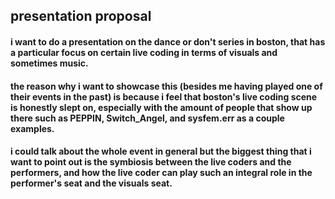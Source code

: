 ## presentation proposal

#### i want to do a presentation on the dance or don't series in boston, that has a particular focus on certain live coding in terms of visuals and sometimes music. 

#### the reason why i want to showcase this (besides me having played one of their events in the past) is because i feel that boston's live coding scene is honestly slept on, especially with the amount of people that show up there such as PEPPIN, Switch_Angel, and sysfem.err as a couple examples. 

#### i could talk about the whole event in general but the biggest thing that i want to point out is the symbiosis between the live coders and the performers, and how the live coder can play such an integral role in the performer's seat and the visuals seat. 
